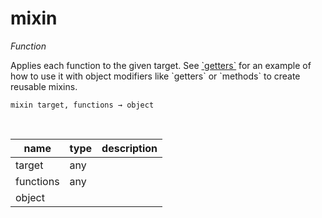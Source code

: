 # mixin

_Function_

Applies each function to the given target. See [&#x60;getters&#x60;](#getters) for an example of how to use it with object modifiers like &#x60;getters&#x60; or &#x60;methods&#x60; to create reusable mixins.

<pre><code>mixin target, functions &rarr; object</code></pre>
<br>

| name | type | description |
|------|------|-------------|
|target|any||
|functions|any||
|object|||


